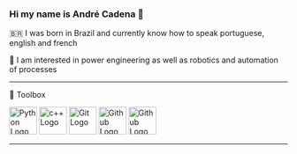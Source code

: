 ### Hi my name is André Cadena 👋

<!--
**AndreCadena/AndreCadena** is a ✨ _special_ ✨ repository because its `README.md` (this file) appears on your GitHub profile.

Here are some ideas to get you started:
-->
🇧🇷 I was born in Brazil and currently know how to speak portuguese, english and french

👀 I am interested in power engineering as well as robotics and automation of processes

---

🧰 Toolbox

<img src="file:///C:/Users/User/Downloads/python-5.svg" alt="Python Logo" width="50" height="50"/> 
<img src="file:///C:/Users/User/Downloads/c.svg" alt="c++ Logo" width="50" height="50"/> 
<img src="file:///C:/Users/User/Downloads/git-icon.svg" alt="Git Logo" width="50" height="50"/> 
<img src="file:///C:/Users/User/Downloads/github-icon-1.svg" alt="Github Logo" width="50" height="50"/> 
<img src="file:///C:/Users/User/Downloads/github-icon-1.svg" alt="Github Logo" width="50" height="50"/> 

---
